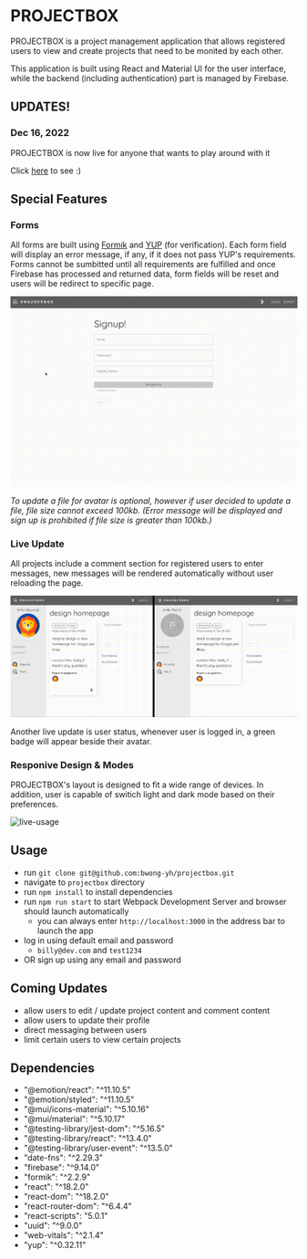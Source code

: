 # PROJECTBOX

PROJECTBOX is a project management application that allows registered users to view and create projects that need to be monited by each other.

This application is built using React and Material UI for the user interface, while the backend (including authentication) part is managed by Firebase.

## UPDATES!

### Dec 16, 2022

PROJECTBOX is now live for anyone that wants to play around with it

Click [here](projectbox-175a1.web.app) to see :)

## Special Features

### Forms

All forms are built using [Formik](https://formik.org/) and [YUP](https://github.com/jquense/yup) (for verification). Each form field will display an error message, if any, if it does not pass YUP's requirements. Forms cannot be sumbitted until all requirements are fulfilled and once Firebase has processed and returned data, form fields will be reset and users will be redirect to specific page.

![live-usage](./docs/signup-recording.gif)

<em>To update a file for avatar is optional, however if user decided to update a file, file size cannot exceed 100kb. (Error message will be displayed and sign up is prohibited if file size is greater than 100kb.)</em>

### Live Update

All projects include a comment section for registered users to enter messages, new messages will be rendered automatically without user reloading the page.

![live-usage](./docs/live-update-recording.gif)

Another live update is user status, whenever user is logged in, a green badge will appear beside their avatar.

### Responive Design & Modes

PROJECTBOX's layout is designed to fit a wide range of devices. In addition, user is capable of switich light and dark mode based on their preferences.

![live-usage](./docs/mobile-and-mode-recording.gif)

## Usage

- run `git clone git@github.com:bwong-yh/projectbox.git`
- navigate to `projectbox` directory
- run `npm install` to install dependencies
- run `npm run start` to start Webpack Development Server and browser should launch automatically
  - you can always enter `http://localhost:3000` in the address bar to launch the app
- log in using default email and password
  - `billy@dev.com` and `test1234`
- OR sign up using any email and password

## Coming Updates

- allow users to edit / update project content and comment content
- allow users to update their profile
- direct messaging between users
- limit certain users to view certain projects

## Dependencies

- "@emotion/react": "^11.10.5"
- "@emotion/styled": "^11.10.5"
- "@mui/icons-material": "^5.10.16"
- "@mui/material": "^5.10.17"
- "@testing-library/jest-dom": "^5.16.5"
- "@testing-library/react": "^13.4.0"
- "@testing-library/user-event": "^13.5.0"
- "date-fns": "^2.29.3"
- "firebase": "^9.14.0"
- "formik": "^2.2.9"
- "react": "^18.2.0"
- "react-dom": "^18.2.0"
- "react-router-dom": "^6.4.4"
- "react-scripts": "5.0.1"
- "uuid": "^9.0.0"
- "web-vitals": "^2.1.4"
- "yup": "^0.32.11"
